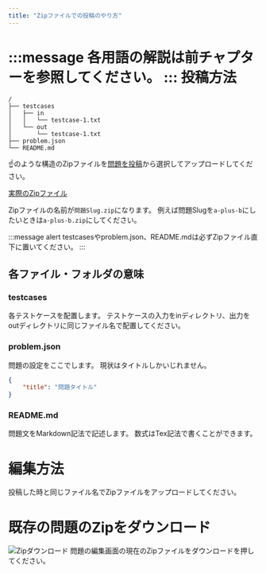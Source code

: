 ```yaml
---
title: "Zipファイルでの投稿のやり方"
---
```

:::message
各用語の解説は前チャプターを参照してください。
:::
投稿方法
=====
```text:Zipファイルの中身
/
├── testcases
│   ├── in
│   │   └── testcase-1.txt
│   └── out
│       └── testcase-1.txt
├── problem.json
└── README.md
```
☝️のような構造のZipファイルを[問題を投稿](https://mojacoder.vercel.app/problems/post)から選択してアップロードしてください。

[実際のZipファイル](https://www.dropbox.com/s/az3eft0i0ckjgc5/a-plus-b.zip?dl=0)

Zipファイルの名前が`問題Slug.zip`になります。
例えば問題Slugを`a-plus-b`にしたいときは`a-plus-b.zip`にしてください。

:::message alert
testcasesやproblem.json、README.mdは必ずZipファイル直下に置いてください。
:::

各ファイル・フォルダの意味
-----
### testcases
各テストケースを配置します。
テストケースの入力をinディレクトリ、出力をoutディレクトリに同じファイル名で配置してください。

### problem.json
問題の設定をここでします。
現状はタイトルしかいじれません。
```json:problem.json
{
    "title": "問題タイトル"
}
```

### README.md
問題文をMarkdown記法で記述します。
数式はTex記法で書くことができます。

編集方法
=====
投稿した時と同じファイル名でZipファイルをアップロードしてください。

既存の問題のZipをダウンロード
=====
![Zipダウンロード](https://storage.googleapis.com/zenn-user-upload/hp23yq22k167i2jxhh4gl3zz8i5v)
問題の編集画面の現在のZipファイルをダウンロードを押してください。

